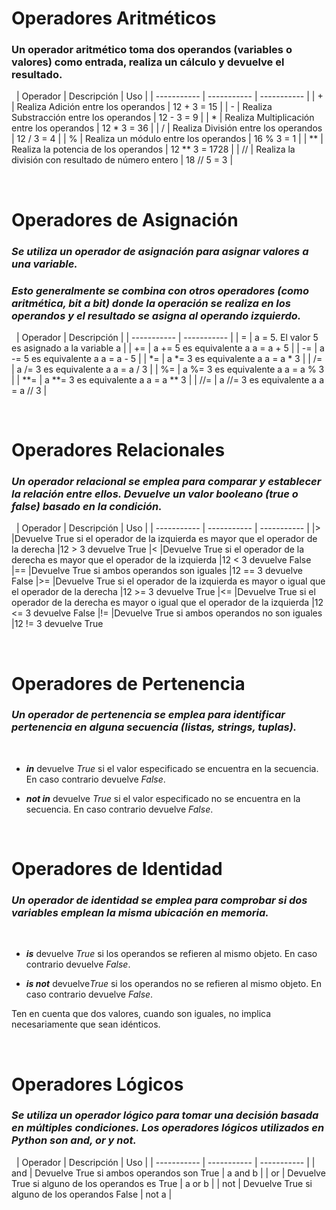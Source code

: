 # Operadores Aritméticos
### **Un operador aritmético toma dos operandos (variables o valores) como entrada, realiza un cálculo y devuelve el resultado.**
&nbsp;
| Operador | Descripción | Uso |
| ----------- | ----------- | ----------- |
| +	| Realiza Adición entre los operandos	|	12 + 3 = 15	|
| -	| Realiza Substracción entre los operandos	|	12 - 3 = 9	|
| *	| Realiza Multiplicación entre los operandos	|	12 * 3 = 36	|
| /	| Realiza División entre los operandos	|	12 / 3 = 4	|
| %	| Realiza un módulo entre los operandos	|	16 % 3 = 1	|
| ** | Realiza la potencia de los operandos	|	12 ** 3 = 1728	|
| // | Realiza la división con resultado de número entero	|	18 // 5 = 3	|

&nbsp;
&nbsp;
&nbsp;
# Operadores de Asignación
### ***Se utiliza un operador de asignación para asignar valores a una variable.***
### ***Esto generalmente se combina con otros operadores (como aritmética, bit a bit) donde la operación se realiza en los operandos y el resultado se asigna al operando izquierdo.***
&nbsp;
| Operador | Descripción |
| ----------- | ----------- |
| =	 | a = 5. El valor 5 es asignado a la variable a |
| +=	 | a += 5 es equivalente a a = a + 5 |
| -=	 | a -= 5 es equivalente a a = a - 5 |
| *=	 | a *= 3 es equivalente a a = a * 3 |
| /=	 | a /= 3 es equivalente a a = a / 3 |
| %=	 | a %= 3 es equivalente a a = a % 3 |
| **=	 | a **= 3 es equivalente a a = a ** 3 |
| //=	 | a //= 3 es equivalente a a = a // 3 |

&nbsp;
&nbsp;
&nbsp;
# Operadores Relacionales
### ***Un operador relacional se emplea para comparar y establecer la relación entre ellos. Devuelve un valor booleano (true o false) basado en la condición.***
&nbsp;
| Operador | Descripción | Uso |
| ----------- | ----------- | ----------- |
|>	|Devuelve True si el operador de la izquierda es mayor que el operador de la derecha	|12 > 3 devuelve True
|<	|Devuelve True si el operador de la derecha es mayor que el operador de la izquierda	|12 < 3 devuelve False
|==	|Devuelve True si ambos operandos son iguales	|12 == 3 devuelve False
|>=	|Devuelve True si el operador de la izquierda es mayor o igual que el operador de la derecha	|12 >= 3 devuelve True
|<=	|Devuelve True si el operador de la derecha es mayor o igual que el operador de la izquierda	|12 <= 3 devuelve False
|!=	|Devuelve True si ambos operandos no son iguales |12 != 3 devuelve True

&nbsp;
&nbsp;
&nbsp;
# Operadores de Pertenencia
### ***Un operador de pertenencia se emplea para identificar pertenencia en alguna secuencia (listas, strings, tuplas).***
&nbsp;
- ***in*** devuelve *True* si el valor especificado se encuentra en la secuencia. En caso contrario devuelve *False*.

- ***not in*** devuelve *True* si el valor especificado no se encuentra en la secuencia. En caso contrario devuelve *False*.

&nbsp;
&nbsp;
&nbsp;
# Operadores de Identidad
### ***Un operador de identidad se emplea para comprobar si dos variables emplean la misma ubicación en memoria.***
&nbsp;
- ***is*** devuelve *True* si los operandos se refieren al mismo objeto. En caso contrario devuelve *False*.

- ***is not*** devuelve*True* si los operandos no se refieren al mismo objeto. En caso contrario devuelve *False*.

Ten en cuenta que dos valores, cuando son iguales, no implica necesariamente que sean idénticos.

&nbsp;
&nbsp;
&nbsp;
# Operadores Lógicos
### ***Se utiliza un operador lógico para tomar una decisión basada en múltiples condiciones. Los operadores lógicos utilizados en Python son and, or y not.***
&nbsp;
| Operador | Descripción | Uso |
| ----------- | ----------- | ----------- |
| and | 	Devuelve True si ambos operandos son True | 	a and b |
| or | 	Devuelve True si alguno de los operandos es True | 	a or b |
| not | 	Devuelve True si alguno de los operandos False | 	not a |